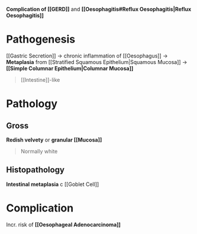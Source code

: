 **Complication of [[GERD]]** and **[[Oesophagitis#Reflux Oesophagitis|Reflux Oesophagitis]]**

# Pathogenesis
[[Gastric Secretion]] -> chronic inflammation of [[Oesophagus]] -> **Metaplasia** from [[Stratified Squamous Epithelium|Squamous Mucosa]] -> **[[Simple Columnar Epithelium|Columnar Mucosa]]** 
> [[Intestine]]-like

# Pathology
## Gross
**Redish velvety** or **granular [[Mucosa]]**
> Normally white

## Histopathology
**Intestinal metaplasia** c [[Goblet Cell]]

# Complication
Incr. risk of **[[Oesophageal Adenocarcinoma]]**